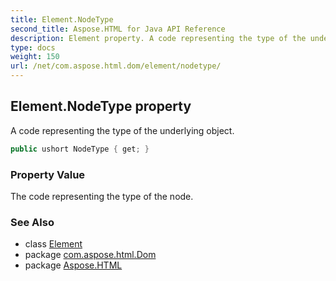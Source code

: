 ```yaml
---
title: Element.NodeType
second_title: Aspose.HTML for Java API Reference
description: Element property. A code representing the type of the underlying object
type: docs
weight: 150
url: /net/com.aspose.html.dom/element/nodetype/
---
```

## Element.NodeType property

A code representing the type of the underlying object.

```java
public ushort NodeType { get; }
```

### Property Value

The code representing the type of the node.

### See Also

* class [Element](../)
* package [com.aspose.html.Dom](../../element/)
* package [Aspose.HTML](../../../)
